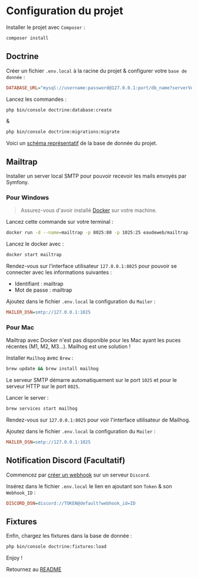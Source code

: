# Configuration du projet

Installer le projet avec `Composer` :
```bash
composer install
```

## Doctrine

Créer un fichier `.env.local` à la racine du projet & configurer votre `base de donnée` :
```ini
DATABASE_URL="mysql://username:password@127.0.0.1:port/db_name?serverVersion=8.0.32&charset=utf8mb4"
```

Lancez les commandes :
```bash
php bin/console doctrine:database:create
```

&

```bash
php bin/console doctrine:migrations:migrate
```

Voici un [schéma représentatif](<assets/bdd.png>) de la base de donnée du projet.

## Mailtrap

Installer un server local SMTP pour pouvoir recevoir les mails envoyés par Symfony.

### Pour Windows

> Assurez-vous d'avoir installé [Docker](<https://docs.docker.com/desktop/install/windows-install/>) sur votre machine.

Lancez cette commande sur votre terminal :
```bash
docker run -d --name=mailtrap -p 8025:80 -p 1025:25 eaudeweb/mailtrap
```

Lancez le docker avec :
```bash
docker start mailtrap
```

Rendez-vous sur l'interface utilisateur `127.0.0.1:8025` pour pouvoir se connecter avec les informations suivantes :
- Identifiant : mailtrap 
- Mot de passe : mailtrap

Ajoutez dans le fichier `.env.local` la configuration du `Mailer` :
```ini
MAILER_DSN=smtp://127.0.0.1:1025
```

### Pour Mac

Mailtrap avec Docker n'est pas disponible pour les Mac ayant les puces récentes (M1, M2, M3...). Mailhog est une solution !

Installer `Mailhog` avec `Brew` : 
```bash 
brew update && brew install mailhog
```

Le serveur SMTP démarre automatiquement sur le port `1025` et pour le serveur HTTP sur le port `8025`.

Lancer le server :
```bash 
brew services start mailhog
```

Rendez-vous sur `127.0.0.1:8025` pour voir l'interface utilisateur de Mailhog.

Ajoutez dans le fichier `.env.local` la configuration du `Mailer` :
```ini
MAILER_DSN=smtp://127.0.0.1:1025
```

## Notification Discord (Facultatif)

Commencez par [créer un webhook](<https://serveur-prive.net/actualites/comment-creer-un-webhook-discord>) sur un serveur `Discord`.

Insérez dans le fichier `.env.local` le lien en ajoutant son `Token` & son `Webhook_ID` :
```ini
DISCORD_DSN=discord://TOKEN@default?webhook_id=ID
```

## Fixtures

Enfin, chargez les fixtures dans la base de donnée :
```bash
php bin/console doctrine:fixtures:load
```

Enjoy !

Retournez au [README](<README.md>)